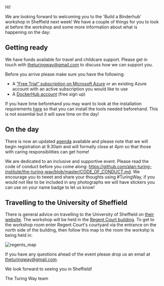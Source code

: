 Hi!

We are looking forward to welcoming you to the 'Build a Binderhub' workshop in Sheffield next week! We have a couple of things for you to look at before the workshop and some more information about what is happening on the day:

## Getting ready
We have funds available for travel and childcare support. Please get in touch with theturingway@gmail.com to discuss how we can support you.

Before you arrive please make sure you have the following:
* A [“Free Trial” subscription on Microsoft Azure](https://azure.microsoft.com/en-gb/free/) or an existing Azure account with an active subscription you would like to use
* A [DockerHub account](https://hub.docker.com/) (free sign up)

If you have time beforehand you may want to look at the installation requirements [here](https://github.com/alan-turing-institute/the-turing-way/blob/SG/binderhub-workshop/workshops/build-a-binderhub/workshop-presentations/zero-to-binderhub.md#installation-requirements-) so that you can install the tools needed beforehand. This is not essential but it will save time on the day!

## On the day
There is now an updated [agenda](https://github.com/alan-turing-institute/the-turing-way/blob/master/workshops/build-a-binderhub/agenda.md) available and please note that we will begin registration at 9.30am and will formally close at 4pm so that those with caring responsibilities can get home!

We are dedicated to an inclusive and supportive event. Please read the code of conduct before you come along: https://github.com/alan-turing-institute/the-turing-way/blob/master/CODE_OF_CONDUCT.md. We encourage you to tweet and share your thoughts using #TuringWay, if you would not like to be included in any photographs we will have stickers you can use on your name badge to let us know!

## Travelling to the University of Sheffield
There is general advice on travelling to the University of Sheffield on [their website](https://www.sheffield.ac.uk/visitors/mapsandtravel). The workshop will be held in the [Regent Court building](https://www.sheffield.ac.uk/ssid/maps/regent-court). To get to the workshop room enter Regent Court's courtyard via the entrance on the north side of the building, then follow this map to the room the workshp is being held in:

![regents_map](../../figures/regents_map.png)

If you have any questions ahead of the event please drop us an email at theturingway@gmail.com.

We look forward to seeing you in Sheffield!

The Turing Way team
